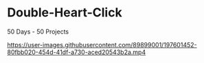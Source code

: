 # Double-Heart-Click

50 Days - 50 Projects



https://user-images.githubusercontent.com/89899001/197601452-80fbb020-454d-41df-a730-aced20543b2a.mp4


